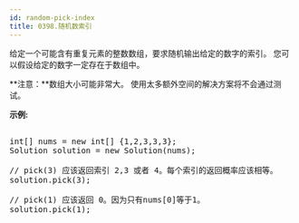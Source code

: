```yaml
---
id: random-pick-index
title: 0398.随机数索引
---
```

给定一个可能含有重复元素的整数数组，要求随机输出给定的数字的索引。 您可以假设给定的数字一定存在于数组中。

**注意：**数组大小可能非常大。 使用太多额外空间的解决方案将不会通过测试。

**示例:**


<pre><br/>int[] nums = new int[] {1,2,3,3,3};<br/>Solution solution = new Solution(nums);<br/><br/>// pick(3) 应该返回索引 2,3 或者 4。每个索引的返回概率应该相等。<br/>solution.pick(3);<br/><br/>// pick(1) 应该返回 0。因为只有nums[0]等于1。<br/>solution.pick(1);<br/></pre>

